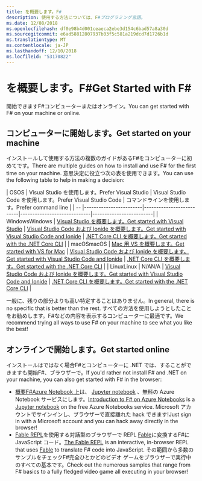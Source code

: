 ```yaml
---
title: を概要します。F#
description: 使用する方法については、F#プログラミング言語。
ms.date: 12/08/2018
ms.openlocfilehash: df0e98b4d001ceaeca2ebe3d154c6bad57a8a30d
ms.sourcegitcommit: e6ad58812807937b03f5c581a219dcd7d1726b1d
ms.translationtype: MT
ms.contentlocale: ja-JP
ms.lasthandoff: 12/10/2018
ms.locfileid: "53170822"
---
```

# <a name="get-started-with-f"></a><span data-ttu-id="c3153-103">を概要します。F#</span><span class="sxs-lookup"><span data-stu-id="c3153-103">Get Started with F#</span></span> #

<span data-ttu-id="c3153-104">開始できますF#コンピューターまたはオンライン。</span><span class="sxs-lookup"><span data-stu-id="c3153-104">You can get started with F# on your machine or online.</span></span>

## <a name="get-started-on-your-machine"></a><span data-ttu-id="c3153-105">コンピューターに開始します。</span><span class="sxs-lookup"><span data-stu-id="c3153-105">Get started on your machine</span></span>

<span data-ttu-id="c3153-106">インストールして使用する方法の複数のガイドがあるF#をコンピューターに初めてです。</span><span class="sxs-lookup"><span data-stu-id="c3153-106">There are multiple guides on how to install and use F# for the first time on your machine.</span></span>  <span data-ttu-id="c3153-107">意思決定に役立つ次の表を使用できます。</span><span class="sxs-lookup"><span data-stu-id="c3153-107">You can use the following table to help in making a decision:</span></span>

| <span data-ttu-id="c3153-108">OS</span><span class="sxs-lookup"><span data-stu-id="c3153-108">OS</span></span> | <span data-ttu-id="c3153-109">Visual Studio を使用します。</span><span class="sxs-lookup"><span data-stu-id="c3153-109">Prefer Visual Studio</span></span> | <span data-ttu-id="c3153-110">Visual Studio Code を使用します。</span><span class="sxs-lookup"><span data-stu-id="c3153-110">Prefer Visual Studio Code</span></span> | <span data-ttu-id="c3153-111">コマンドラインを使用します。</span><span class="sxs-lookup"><span data-stu-id="c3153-111">Prefer command line</span></span> |
| -- |------------------------|--------------------------|-----------------------------|-------------------------|
| <span data-ttu-id="c3153-112">Windows</span><span class="sxs-lookup"><span data-stu-id="c3153-112">Windows</span></span> | [<span data-ttu-id="c3153-113">Visual Studio を概要します。</span><span class="sxs-lookup"><span data-stu-id="c3153-113">Get started with Visual Studio</span></span>](get-started-visual-studio.md) | [<span data-ttu-id="c3153-114">Visual Studio Code および Ionide を概要します。</span><span class="sxs-lookup"><span data-stu-id="c3153-114">Get started with Visual Studio Code and Ionide</span></span>](get-started-vscode.md) | [<span data-ttu-id="c3153-115">.NET Core CLI を概要します。</span><span class="sxs-lookup"><span data-stu-id="c3153-115">Get started with the .NET Core CLI</span></span>](get-started-command-line.md) |
| <span data-ttu-id="c3153-116">macOS</span><span class="sxs-lookup"><span data-stu-id="c3153-116">macOS</span></span> | [<span data-ttu-id="c3153-117">Mac 用 VS を概要します。</span><span class="sxs-lookup"><span data-stu-id="c3153-117">Get started with VS for Mac</span></span>](get-started-with-visual-studio-for-mac.md) | [<span data-ttu-id="c3153-118">Visual Studio Code および Ionide を概要します。</span><span class="sxs-lookup"><span data-stu-id="c3153-118">Get started with Visual Studio Code and Ionide</span></span>](get-started-vscode.md) | [<span data-ttu-id="c3153-119">.NET Core CLI を概要します。</span><span class="sxs-lookup"><span data-stu-id="c3153-119">Get started with the .NET Core CLI</span></span>](get-started-command-line.md) |
| <span data-ttu-id="c3153-120">Linux</span><span class="sxs-lookup"><span data-stu-id="c3153-120">Linux</span></span> | <span data-ttu-id="c3153-121">N/A</span><span class="sxs-lookup"><span data-stu-id="c3153-121">N/A</span></span> | [<span data-ttu-id="c3153-122">Visual Studio Code および Ionide を概要します。</span><span class="sxs-lookup"><span data-stu-id="c3153-122">Get started with Visual Studio Code and Ionide</span></span>](get-started-vscode.md) | [<span data-ttu-id="c3153-123">.NET Core CLI を概要します。</span><span class="sxs-lookup"><span data-stu-id="c3153-123">Get started with the .NET Core CLI</span></span>](get-started-command-line.md) |

<span data-ttu-id="c3153-124">一般に、残りの部分よりも高い特定することはありません。</span><span class="sxs-lookup"><span data-stu-id="c3153-124">In general, there is no specific that is better than the rest.</span></span> <span data-ttu-id="c3153-125">すべての方法を使用しようとしたことをお勧めします。F#などの内容を表示するコンピューターに最適です。</span><span class="sxs-lookup"><span data-stu-id="c3153-125">We recommend trying all ways to use F# on your machine to see what you like the best!</span></span>

## <a name="get-started-online"></a><span data-ttu-id="c3153-126">オンラインで開始します。</span><span class="sxs-lookup"><span data-stu-id="c3153-126">Get started online</span></span>

<span data-ttu-id="c3153-127">インストールはではなく場合F#とコンピューターに .NET では、することができますも開始F#、ブラウザーで。</span><span class="sxs-lookup"><span data-stu-id="c3153-127">If you'd rather not install F# and .NET on your machine, you can also get started with F# in the browser:</span></span>

* <span data-ttu-id="c3153-128">[概要F#Azure Notebook 上](https://notebooks.azure.com/Microsoft/projects/2018-Intro-FSharp/html/Introduction%20to%20FSharp.ipynb)は、 [Jupyter notebook](https://jupyter.org/) 、無料の Azure Notebook サービスにします。</span><span class="sxs-lookup"><span data-stu-id="c3153-128">[Introduction to F# on Azure Notebooks](https://notebooks.azure.com/Microsoft/projects/2018-Intro-FSharp/html/Introduction%20to%20FSharp.ipynb) is a [Jupyter notebook](https://jupyter.org/) on the free Azure Notebooks service.</span></span> <span data-ttu-id="c3153-129">Microsoft アカウントでサインインし、ブラウザーで直接離れた hack できます!</span><span class="sxs-lookup"><span data-stu-id="c3153-129">Just sign in with a Microsoft account and you can hack away directly in the browser!</span></span>
* <span data-ttu-id="c3153-130">[Fable REPL](https://fable.io/repl/)を使用する対話型のブラウザーで REPL [Fable](https://fable.io/)に変換するF#に JavaScript コード。</span><span class="sxs-lookup"><span data-stu-id="c3153-130">[The Fable REPL](https://fable.io/repl/) is an interactive, in-browser REPL that uses [Fable](https://fable.io/) to translate F# code into JavaScript.</span></span> <span data-ttu-id="c3153-131">その範囲から多数のサンプルをチェックF#完全ひとかどのビデオ ゲームをブラウザーで実行中のすべての基本です。</span><span class="sxs-lookup"><span data-stu-id="c3153-131">Check out the numerous samples that range from F# basics to a fully fledged video game all executing in your browser!</span></span>
